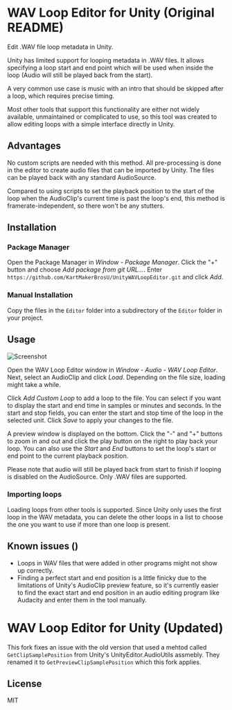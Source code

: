 # WAV Loop Editor for Unity (Original README)

Edit .WAV file loop metadata in Unity.

Unity has limited support for looping metadata in .WAV files. It allows specifying
a loop start and end point which will be used when inside the loop (Audio will still
be played back from the start).

A very common use case is music with an intro that should be skipped after a loop,
which requires precise timing. 

Most other tools that support this functionality are either not widely available,
unmaintained or complicated to use, so this tool was created to allow editing
loops with a simple interface directly in Unity.

## Advantages

No custom scripts are needed with this method. All pre-processing is done in the editor to
create audio files that can be imported by Unity. The files can be played back with 
any standard AudioSource.

Compared to using scripts to set the playback position to the start of the loop
when the AudioClip's current time is past the loop's end, this method is framerate-independent, 
so there won't be any stutters.

## Installation

### Package Manager
Open the Package Manager in *Window - Package Manager*. Click the "+" button and choose
*Add package from git URL...*. Enter `https://github.com/KartMakerBrosU/UnityWAVLoopEditor.git` and click
*Add*.

### Manual Installation
Copy the files in the `Editor` folder into a subdirectory of the `Editor` folder
in your project.

## Usage

![Screenshot](doc/screenshot.png "Screenshot")

Open the WAV Loop Editor window in *Window - Audio - WAV Loop Editor*.
Next, select an AudioClip and click *Load*. Depending on the file size, loading might
take a while.

Click *Add Custom Loop* to add a loop to the file. You can select if you want to
display the start and end time in samples or minutes and seconds.
In the start and stop fields, you can enter the start and stop time of the loop
in the selected unit. Click *Save* to apply your changes to the file.

A preview window is displayed on the bottom. Click the "-" and "+" buttons to
zoom in and out and click the play button on the right to play back your loop.
You can also use the *Start* and *End* buttons to set the loop's start or end
point to the current playback position.

Please note that audio will still be played back from start to finish if looping is
disabled on the AudioSource. Only .WAV files are supported.

### Importing loops

Loading loops from other tools is supported. Since Unity only uses the first loop in the
WAV metadata, you can delete the other loops in a list to choose the one you want to use
if more than one loop is present.

## Known issues ()

* Loops in WAV files that were added in other programs might not show up correctly. 
* Finding a perfect start and end position is a little finicky due to the limitations
of Unity's AudioClip preview feature, so it's currently easier to find the exact start
and end position in an audio editing program like Audacity and enter them in the tool
manually.

# WAV Loop Editor for Unity (Updated)
This fork fixes an issue with the old version that used a mehtod called 
`GetClipSamplePosition` from Unity's UnityEditor.AudioUtils assmebly. 
They renamed it to `GetPreviewClipSamplePosition` which this fork applies.

## License

MIT
